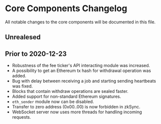 # Core Components Changelog

All notable changes to the core components will be documented in this file.

## Unrealesed

## Prior to 2020-12-23

- Robustness of the fee ticker's API interacting module was increased.
- A possibility to get an Ethereum tx hash for withdrawal operation was added.
- Bug with delay between receiving a job and starting sending heartbeats was fixed.
- Blocks that contain withdraw operations are sealed faster.
- Added support for non-standard Ethereum signatures.
- `eth_sender` module now can be disabled.
- Transfer to zero address (0x00..00) is now forbidden in zkSync.
- WebSocket server now uses more threads for handling incoming requests.
